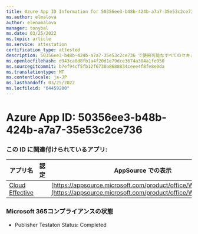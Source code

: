 ```yaml
---
title: Azure App ID Information for 50356ee3-b48b-424b-a7a7-35e53c2ce736
ms.author: elmalova
author: elenamalova
manager: tonybal
ms.date: 03/25/2022
ms.topic: article
ms.service: attestation
certification_type: attested
description: 50356ee3-b48b-424b-a7a7-35e53c2ce736 で使用可能なすべてのセキュリティおよびコンプライアンス情報。
ms.openlocfilehash: d943ca8d8fb1a4f20d1e79dce3674a384a1fe950
ms.sourcegitcommit: b7ef94cf5fb12f6730a8688834ceee4f8fe8e0da
ms.translationtype: MT
ms.contentlocale: ja-JP
ms.lasthandoff: 03/25/2022
ms.locfileid: "64459200"
---
```

# <a name="azure-app-id-50356ee3-b48b-424b-a7a7-35e53c2ce736"></a>Azure App ID: 50356ee3-b48b-424b-a7a7-35e53c2ce736


### <a name="apps-associated-with-this-id"></a>この ID に関連付けられているアプリ:
| **アプリ名** | **認定** | **AppSource での表示** |
|--------------|---------------|-----------------------|
| [Cloud Effective](../forward/WA200002408.md) |  | [https://appsource.microsoft.com/product/office/WA200002408](https://appsource.microsoft.com/product/office/WA200002408) |

### <a name="microsoft-365-app-compliance-status"></a>Microsoft 365コンプライアンスの状態
- Publisher Testaton Status: Completed
